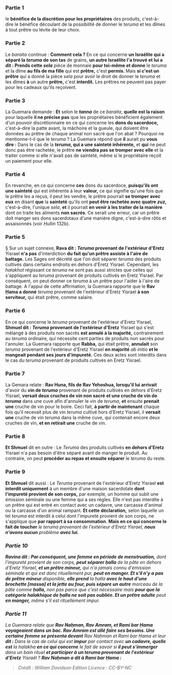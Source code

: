 
### Partie 1
le <b>bénéfice de la discrétion pour les propriétaires</b> des produits, c'est-à-dire le bénéfice découlant de la possibilité de donner le <i>teruma</i> et les dîmes à tout prêtre ou lévite de leur choix.

### Partie 2
Le <i>baraita</i> continue : <b>Comment cela ? </b> En ce qui concerne <b>un Israélite qui a séparé la <i>teruma</i> de son tas</b> de grains, <b>un autre Israélite l'a trouvé et lui a dit : Prends cette <i>sela</i></b> pièce de monnaie <b>pour toi-même et donne</b> le <i>teruma</i> et la dîme <b>au fils de ma fille</b> qui est <b>prêtre,</b> c'est <b>permis. </b> Mais <b>si c'est un prêtre</b> qui a donné la pièce <i>sela</i> pour avoir le droit de donner le <i>teruma</i> et les dîmes <b>à</b> un autre <b>prêtre,</b> c'est <b>interdit.</b> Les prêtres ne peuvent pas payer pour les cadeaux qu'ils reçoivent.

### Partie 3
La Guemara demande : <b>Et</b> selon le <b><i>tanna</i></b> de ce <i>baraita</i>, <b>quelle est la raison</b> pour laquelle <b>il ne précise pas</b> que les propriétaires bénéficient également d'un pouvoir discrétionnaire en ce qui concerne les <b>dons du sacerdoce,</b> c'est-à-dire la patte avant, la mâchoire et la gueule, qui doivent être données au prêtre de chaque animal non sacré que l'on abat ? Pourquoi ne mentionne-t-il que le <i>teruma</i> ? La Guemara répond que <b>il</b> aurait pu <b>vous dire :</b> Dans le cas de la <b><i>teruma</i>, qui a une sainteté inhérente,</b> et <b>qui</b> ne peut donc pas être rachetée,</b> le prêtre <b>ne viendra pas se tromper avec elle</b> et la traiter comme si elle n'avait pas de sainteté, même si le propriétaire reçoit un paiement pour elle.

### Partie 4
En revanche, en ce qui concerne <b>ces</b> dons du sacerdoce, <b>puisqu'ils ont une sainteté</b> qui est inhérente à leur <b>valeur,</b> ce qui signifie qu'une fois que le prêtre les a reçus, il peut les vendre, le prêtre pourrait <b>se tromper avec eux</b> en disant <b>que</b> la <b>sainteté</b> qu'ils ont <b>peut être rachetée avec quatre <i>zuz</i>,</b> c'est-à-dire, l'unique <i>sela</i>, <b>et</b> il pourrait <b>en venir à les traiter de la manière</b> dont on traite les aliments <b>non sacrés</b>. Ce serait une erreur, car un prêtre doit manger ses dons sacerdotaux d'une manière digne, c'est-à-dire rôtis et assaisonnés (voir <i>Ḥullin</i> 132b).

### Partie 5
§ Sur un sujet connexe, <b>Rava dit : <i>Teruma</i> provenant de l'extérieur d'Eretz</b> Yisrael <b>n'a pas</b> d'interdiction <b>du fait qu'un prêtre assiste à l'aire de battage.</b> Les Sages ont décrété que l'on doit séparer <i>teruma</i> des produits cultivés dans certains endroits en dehors d'Eretz Yisrael. Cependant, les <i>halakhot</i> régissant ce <i>teruma</i> ne sont pas aussi strictes que celles qui s'appliquent au <i>teruma</i> provenant de produits cultivés en Eretz Yisrael. Par conséquent, on peut donner ce <i>teruma</i> à un prêtre pour l'aider à l'aire de battage. A l'appui de cette affirmation, la Guemara rapporte que le <b>Rav Ḥama a donné</b> <i>teruma</i> provenant de l'extérieur d'Eretz Yisrael <b>à son serviteur,</b> qui était prêtre, comme salaire.

### Partie 6
En ce qui concerne le <i>teruma</i> provenant de l'extérieur d'Eretz Yisrael, <b>Shmuel dit : <i>Teruma</i> provenant de l'extérieur d'Eretz</b> Yisrael qui s'est mélangé à des produits non sacrés <b>est annulé à la majorité,</b> contrairement au <i>teruma</i> ordinaire, qui nécessite cent parties de produits non sacrés pour l'annuler. La Guemara rapporte que <b>Rabba,</b> qui était prêtre, <b>annulait</b> son <i>teruma</i> provenant de l'extérieur d'Eretz Yisrael <b>en majorité</b> <i>ab initio</i> <b>et le mangeait pendant ses jours d'impureté.</b> Ces deux actes sont interdits dans le cas du <i>teruma</i> provenant de produits cultivés en Eretz Yisrael.

### Partie 7
La Gemara relate : <b>Rav Huna, fils de Rav Yehoshua, lorsqu'il lui arrivait</b> d'avoir du <b>vin de <i>teruma</i></b> provenant de produits cultivés en dehors d'Eretz Yisrael, <b>versait deux cruches de vin non sacré</b> <b>et une cruche de vin de <i>teruma</i></b> dans une cuve afin d'annuler le vin de <i>teruma</i>, <b>et</b> ensuite <b>prenait une</b> cruche de vin pour le boire. Ceci fait, <b>à partir de maintenant</b> chaque fois qu'il recevait plus de vin <i>teruma</i> cultivé hors d'Eretz Yisrael, il <b>versait une</b> cruche de vin <i>teruma</i> dans la même cuve, qui contenait encore deux cruches de vin, <b>et en retirait une</b> cruche de vin.

### Partie 8
<b>Et Shmuel</b> dit en outre : Le <i>Teruma</i> des</b> produits cultivés <b>en dehors d'Eretz</b> Yisrael n'a pas besoin d'être séparé avant de manger le produit. Au contraire, on peut <b>procéder au repas et ensuite séparer</b> le <i>teruma</i> du reste.

### Partie 9
<b>Et Shmuel</b> dit aussi : Le <i>Teruma</i> provenant de l'extérieur d'Eretz</b> Yisrael <b>est interdit uniquement</b> à un membre d'une maison sacerdotale <b>dont l'impureté provient de son corps,</b> par exemple, un homme qui subit une émission séminale ou une femme qui a ses règles. Elle n'est pas interdite à un prêtre qui est entré en contact avec un cadavre, une carcasse d'animal ou la carcasse d'un animal rampant. <b>Et cette déclaration,</b> selon laquelle un tel <i>teruma</i> est interdit à celui dont l'impureté provient de son corps, ne s'applique que <b>par rapport à sa consommation</b>. <b>Mais en ce qui concerne le fait de toucher</b> <i>le <i>teruma</i> provenant de l'extérieur d'Eretz Yisrael, <b>nous n'avons aucun</b> problème <b>avec lui.</b>

### Partie 10
<b>Ravina dit : Par conséquent, une femme en période de menstruation,</b> dont l'impureté provient de son corps, <b>peut séparer <i>ḥalla</i></b> de la pâte en dehors d'Eretz Yisrael, <b>et un prêtre mineur,</b> qui n'a jamais connu d'émission séminale et qui est donc rituellement pur, <b>peut en manger. Et s'il n'y a pas de prêtre mineur</b> disponible, <b>elle prend</b> la <i>ḥalla</i> <b>avec le haut d'une brochette [<i>massa</i>] et la jette au four, puis sépare un autre</b> morceau de la pâte comme <b><i>ḥalla</i>,</b> non pas parce que c'est nécessaire mais <b>pour que la</b> <b>catégorie halakhique de <i>ḥalla</i> ne soit pas oubliée. Et un prêtre adulte</b> peut <b>en manger,</b> même s'il est rituellement impur.

### Partie 11
La Guemara relate que <b>Rav Naḥman, Rav Amram, et Rami bar Ḥama voyageaient dans un bac. Rav Amram est allé faire ses besoins. Une certaine femme se présenta devant</b> Rav Naḥman et Rami bar Ḥama et leur <b>dit : </b> Dans le cas de celui qui est <b>impur</b> par contact avec <b>un cadavre, quelle est</b> la <i>halakha</i> <b>en ce qui concerne</b> le fait de savoir si <b>il peut s'immerger</b> dans un bain rituel <b>et participer à un <i>teruma</i> provenant de l'extérieur d'Eretz</b> Yisraël ? <b>Rav Naḥman a dit à Rami bar Ḥama :</b>

>Crédit : William Davidson Edition
>Licence : CC-BY-NC